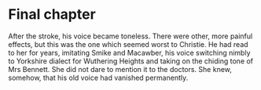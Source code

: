Final chapter=============


After the stroke, his voice became toneless. There were other, more painful effects, but this was the one which seemed worst to Christie. He had read to her for years, imitating Smike and Macawber, his voice switching nimbly to Yorkshire dialect for Wuthering Heights and taking on the chiding tone of Mrs Bennett. She did not dare to mention it to the doctors. She knew, somehow, that his old voice had vanished permanently.
